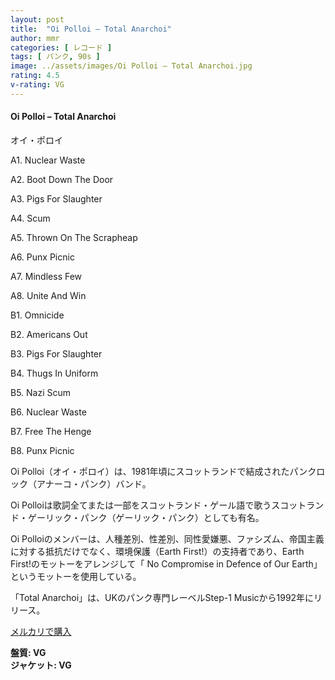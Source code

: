 ```yaml
---
layout: post
title:  "Oi Polloi – Total Anarchoi"
author: mmr
categories: [ レコード ]
tags: [ パンク, 90s ]
image: ../assets/images/Oi Polloi – Total Anarchoi.jpg
rating: 4.5
v-rating: VG
---
```


#### Oi Polloi – Total Anarchoi

オイ・ポロイ

A1. Nuclear Waste

A2. Boot Down The Door

A3. Pigs For Slaughter

A4. Scum

A5. Thrown On The Scrapheap

A6. Punx Picnic

A7. Mindless Few

A8. Unite And Win

B1. Omnicide

B2. Americans Out

B3. Pigs For Slaughter

B4. Thugs In Uniform

B5. Nazi Scum

B6. Nuclear Waste

B7. Free The Henge

B8. Punx Picnic

Oi Polloi（オイ・ポロイ）は、1981年頃にスコットランドで結成されたパンクロック（アナーコ・パンク）バンド。  

Oi Polloiは歌詞全てまたは一部をスコットランド・ゲール語で歌うスコットランド・ゲーリック・パンク（ゲーリック・パンク）としても有名。

Oi Polloiのメンバーは、人種差別、性差別、同性愛嫌悪、ファシズム、帝国主義に対する抵抗だけでなく、環境保護（Earth First!）の支持者であり、Earth First!のモットーをアレンジして「 No Compromise in Defence of Our Earth」というモットーを使用している。 

「Total Anarchoi」は、UKのパンク専門レーベルStep-1 Musicから1992年にリリース。

[メルカリで購入](https://jp.mercari.com/item/m83973371066?afid=6142608987)

<div class="mt-4 mb-4 d-flex align-items-center">
<strong class="mr-1">盤質: VG</strong>
</div>
<div class="mt-4 mb-4 d-flex align-items-center">
<strong class="mr-1">ジャケット: VG</strong>
</div>

